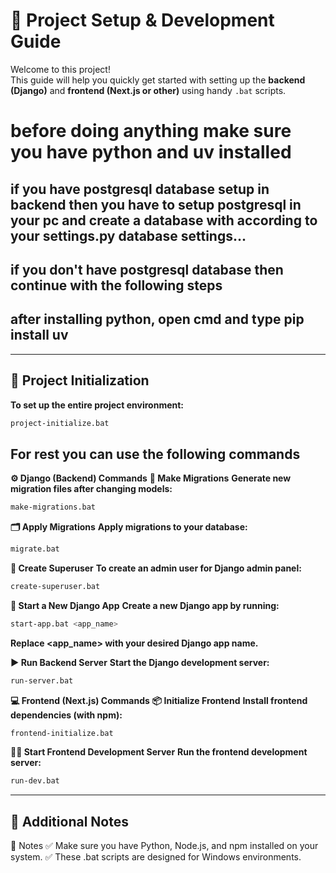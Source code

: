 # 🚀 Project Setup & Development Guide

Welcome to this project!  
This guide will help you quickly get started with setting up the **backend (Django)** and **frontend (Next.js or other)** using handy `.bat` scripts.

# before doing anything make sure you have python and uv installed

## if you have postgresql database setup in backend then you have to setup postgresql in your pc and create a database with according to your settings.py database settings...

## if you don't have postgresql database then continue with the following steps

## after installing python, open cmd and type pip install uv

---

## 📂 Project Initialization

**To set up the entire project environment:**

```bash
project-initialize.bat
```

## For rest you can use the following commands

**⚙️ Django (Backend) Commands**
**🔧 Make Migrations**
**Generate new migration files after changing models:**

```bash
make-migrations.bat
```

**🗂 Apply Migrations**
**Apply migrations to your database:**

```bash
migrate.bat
```

**👤 Create Superuser**
**To create an admin user for Django admin panel:**

```bash
create-superuser.bat
```

**🚀 Start a New Django App**
**Create a new Django app by running:**

```bash
start-app.bat <app_name>
```

**Replace <app_name> with your desired Django app name.**

**▶️ Run Backend Server**
**Start the Django development server:**

```bash
run-server.bat
```

**💻 Frontend (Next.js) Commands**
**📦 Initialize Frontend**
**Install frontend dependencies (with npm):**

```bash
frontend-initialize.bat
```

**🧑‍💻 Start Frontend Development Server**
**Run the frontend development server:**

```bash
run-dev.bat
```

---

## 📝 Additional Notes

📝 Notes
✅ Make sure you have Python, Node.js, and npm installed on your system.
✅ These .bat scripts are designed for Windows environments.
